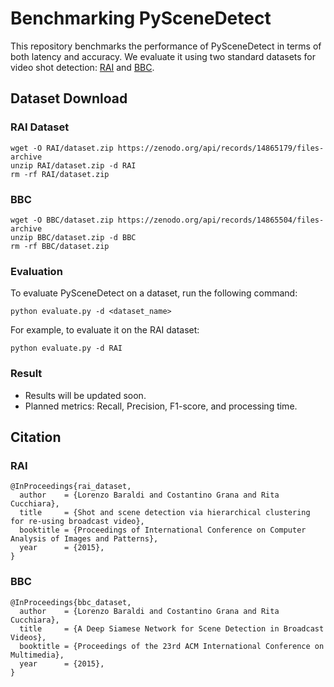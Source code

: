 # Benchmarking PySceneDetect
This repository benchmarks the performance of PySceneDetect in terms of both latency and accuracy.
We evaluate it using two standard datasets for video shot detection: [RAI](https://zenodo.org/records/14865179) and [BBC](https://zenodo.org/records/14865504).

## Dataset Download
### RAI Dataset
```
wget -O RAI/dataset.zip https://zenodo.org/api/records/14865179/files-archive
unzip RAI/dataset.zip -d RAI
rm -rf RAI/dataset.zip
```

### BBC
```
wget -O BBC/dataset.zip https://zenodo.org/api/records/14865504/files-archive
unzip BBC/dataset.zip -d BBC
rm -rf BBC/dataset.zip
```

### Evaluation
To evaluate PySceneDetect on a dataset, run the following command:
```
python evaluate.py -d <dataset_name>
```
For example, to evaluate it on the RAI dataset:
```
python evaluate.py -d RAI
```

### Result
- Results will be updated soon.
- Planned metrics: Recall, Precision, F1-score, and processing time.

## Citation
### RAI
```
@InProceedings{rai_dataset,
  author    = {Lorenzo Baraldi and Costantino Grana and Rita Cucchiara},
  title     = {Shot and scene detection via hierarchical clustering for re-using broadcast video},
  booktitle = {Proceedings of International Conference on Computer Analysis of Images and Patterns},
  year      = {2015},
}
```

### BBC
```
@InProceedings{bbc_dataset,
  author    = {Lorenzo Baraldi and Costantino Grana and Rita Cucchiara},
  title     = {A Deep Siamese Network for Scene Detection in Broadcast Videos},
  booktitle = {Proceedings of the 23rd ACM International Conference on Multimedia},
  year      = {2015},
}
```
